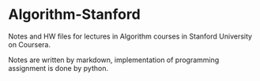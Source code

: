 # Algorithm-Stanford

Notes and HW files for lectures in Algorithm courses in Stanford University on Coursera.

Notes are written by markdown, implementation of programming assignment is done by python.
